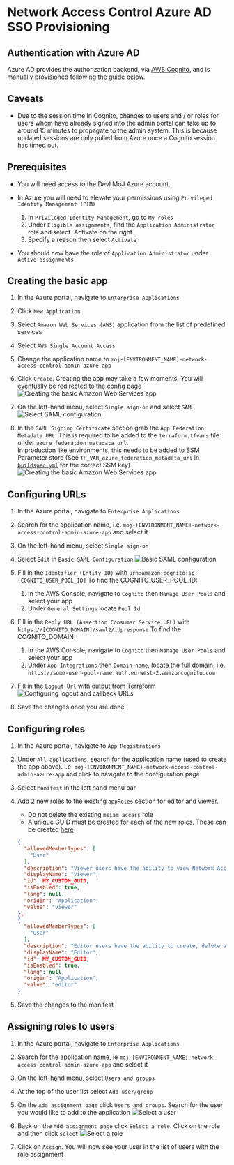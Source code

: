 # Network Access Control Azure AD SSO Provisioning

## Authentication with Azure AD

Azure AD provides the authorization backend, via [AWS Cognito](https://aws.amazon.com/cognito/), and is manually provisioned following the guide below.

## Caveats

- Due to the session time in Cognito, changes to users and / or roles for users
 whom have already signed into the admin portal can take up to around 15 minutes
 to propagate to the admin system. This is because updated sessions are only pulled from Azure once a Cognito session has timed out.

## Prerequisites

- You will need access to the Devl MoJ Azure account.
- In Azure you will need to elevate your permissions using `Privileged Identity Management (PIM)`
    1. In `Privileged Identity Management`, go to `My roles`
    1. Under `Eligible assignments`, find the `Application Administrator` role and select `Activate on the right
    1. Specify a reason then select `Activate`

- You should now have the role of `Application Administrator` under `Active assignments`

## Creating the basic app

1. In the Azure portal, navigate to `Enterprise Applications`
2. Click `New Application`
3. Select `Amazon Web Services (AWS)` application from the list of predefined services
4. Select `AWS Single Account Access` 
5. Change the application name to `moj-[ENVIRONMENT_NAME]-network-access-control-admin-azure-app`
6. Click `Create`. Creating the app may take a few moments. You will eventually be redirected to the config page
![Creating the basic Amazon Web Services app](azure-images/amazon-web-services-azure-app.png)

1. On the left-hand menu, select `Single sign-on` and select `SAML`
![Select SAML configuration](azure-images/select-saml.png)

1. In the `SAML Signing Certificate` section grab the `App Federation Metadata URL`. This is required to be added to the `terraform.tfvars` file under `azure_federation_metadata_url`.  
In production like environments, this needs to be added to SSM Parameter store (See `TF_VAR_azure_federation_metadata_url` in [`buildspec.yml`](buildspec.yml) for the correct SSM key)
![Creating the basic Amazon Web Services app](azure-images/saml-signing-certificate.png)

## Configuring URLs

1. In the Azure portal, navigate to `Enterprise Applications`
1. Search for the application name, i.e. `moj-[ENVIRONMENT_NAME]-network-access-control-admin-azure-app` and select it
1. On the left-hand menu, select `Single sign-on`
1. Select `Edit` in `Basic SAML Configuration`
![Basic SAML configuration](azure-images/basic-saml-configuration.png)

1. Fill in the `Identifier (Entity ID)` with `urn:amazon:cognito:sp:[COGNITO_USER_POOL_ID]`
  To find the COGNITO_USER_POOL_ID:
    1. In the AWS Console, navigate to `Cognito` then `Manage User Pools` and select your app
    1. Under `General Settings` locate `Pool Id`
1. Fill in the `Reply URL (Assertion Consumer Service URL)` with `https://[COGNITO_DOMAIN]/saml2/idpresponse`
  To find the COGNITO_DOMAIN:
    1. In the AWS Console, navigate to `Cognito` then `Manage User Pools` and select your app
    1. Under `App Integrations` then `Domain name`, locate the full domain, i.e. `https://some-user-pool-name.auth.eu-west-2.amazoncognito.com`
1. Fill in the `Logout Url` with output from Terraform
![Configuring logout and callback URLs](azure-images/configure-urls.png)

1. Save the changes once you are done

## Configuring roles

1. In the Azure portal, navigate to `App Registrations`
1. Under `All applications`, search for the application name (used to create the app above). i.e. `moj-[ENVIRONMENT_NAME]-network-access-control-admin-azure-app` and click to navigate to the configuration page
1. Select `Manifest` in the left hand menu bar
1. Add 2 new roles to the existing `appRoles` section for editor and viewer.
    - Do not delete the existing `msiam_access` role
    - A unique GUID must be created for each of the new roles. These can be created [here](https://www.guidgenerator.com/online-guid-generator.aspx)

    ```json
    {
      "allowedMemberTypes": [
        "User"
      ],
      "description": "Viewer users have the ability to view Network Access Control configurations.",
      "displayName": "Viewer",
      "id": MY_CUSTOM_GUID,
      "isEnabled": true,
      "lang": null,
      "origin": "Application",
      "value": "viewer"
    },
    {
      "allowedMemberTypes": [
        "User"
      ],
      "description": "Editor users have the ability to create, delete and update Network Access Control configurations.",
      "displayName": "Editor",
      "id": MY_CUSTOM_GUID,
      "isEnabled": true,
      "lang": null,
      "origin": "Application",
      "value": "editor"
    }
    ```

1. Save the changes to the manifest

## Assigning roles to users

1. In the Azure portal, navigate to `Enterprise Applications`
1. Search for the application name, ie `moj-[ENVIRONMENT_NAME]-network-access-control-admin-azure-app` and select it
1. On the left-hand menu, select `Users and groups`
1. At the top of the user list select `Add user/group`
1. On the `Add assignment page` click `Users and groups`. Search for the user you would like to add to the application
![Select a user](azure-images/user-assignment.png)

1. Back on the `Add assignment page` click `Select a role`. Click on the role and then click `select`
![Select a role](azure-images/role-assignment.png)
1. Click on `Assign`. You will now see your user in the list of users with the role assignment
